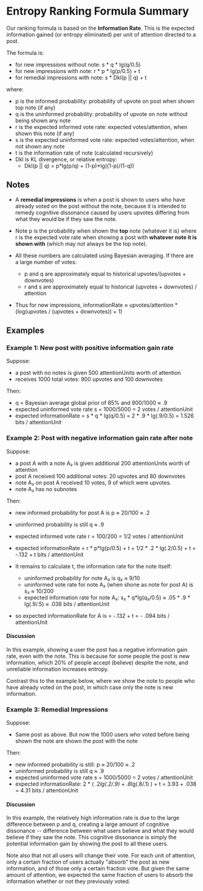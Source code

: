 # Entropy Ranking Formula Summary

Our ranking formula is based on the **Information Rate**. This is the expected information gained (or entropy eliminated) per unit of attention directed to a post.

The formula is:

- for new impressions without note: s * q * lg(q/0.5)
- for new impressions with note: r * p * lg(p/0.5) + t
- for remedial impressions with note: s * Dkl(p || q) + t

where:

- p is the informed probability: probability of upvote on post when shown top note (if any)
- q is the uninformed probability: probability of upvote on note without being shown any note
- r is the expected informed vote rate: expected votes/attention, when shown this note (if any)
- s is the expected uninformed vote rate: expected votes/attention, when not shown any note
- t is the information rate of note (calculated recursively)
- Dkl is KL divergence, or relative entropy: 
	- Dkl(p || q) = p*lg(p/q) + (1-p)*lg((1-p)/(1-q))

## Notes

- A **remedial impressions** is when a post is shown to users who have already voted on the post without the note, because it is intended to remedy cognitive dissonance caused by users upvotes differing from what they would be if they saw the note.

- Note p is the probability when shown the **top** note (whatever it is) where r is the expected vote rate when showing a post with **whatever note it is shown with** (which may not always be the top note).

- All these numbers are calculated using Bayesian averaging. If there are a large number of votes:
	- p and q are approximately equal to historical upvotes/(upvotes + downvotes)
	- r and s are approximately equal to historical (upvotes + downvotes) / attention

- Thus for new impressions, informationRate ≈ upvotes/attention * (log(upvotes / (upvotes + downvotes)) + 1) 

## Examples

### Example 1: New post with positive information gain rate

Suppose:
- a post with no notes is given 500 attentionUnits worth of attention
- receives 1000 total votes: 900 upvotes and 100 downvotes

Then:
- q = Bayesian average global prior of 85% and 900/1000 ≈ .9
- expected uninformed vote rate s = 1000/5000 = 2 votes / attentionUnit
- expected informationRate = s * q * lg(q/0.5) = 2 * .9 * lg(.9/0.5) = 1.526 bits / attentionUnit


### Example 2: Post with negative information gain rate after note

Suppose:
- a post A with a note A₂ is given additional 200 attentionUnits worth of attention	 
- post A received 100 additional votes: 20 upvotes and 80 downvotes
- note A₂ on post A received 10 votes, 9 of which were upvotes.
- note A₂ has no subnotes

Then:
- new informed probability for post A is p ≈ 20/100 ≈ .2
- uninformed probability is still q ≈ .9
- expected informed vote rate r = 100/200 = 1/2 votes / attentionUnit
- expected informationRate = r * p*lg(p/0.5) + t = 1/2 * .2 * lg(.2/0.5) + t = -.132 + t bits / attentionUnit 

- It remains to calculate t, the information rate for the note itself:
	- uninformed probability for note A₂ is q₂ ≈ 9/10 
	- uninformed vote rate for note A₂ (when shone as note for post A) is s₂ ≈ 10/200
	- expected information rate for note A₂: s₂ * q*lg(q₂/0.5) ≈ .05 * .9 * lg(.9/.5) ≈ .038 bits / attentionUnit

- so expected informationRate for A is =  -.132 + t = - .094 bits / attentionUnit 

#### Discussion

In this example, showing a user the post has a negative information gain rate, even with the note. This is because for some people the post is new information, which 20% of people accept (believe) despite the note, and unreliable information increases entropy.

Contrast this to the example below, where we show the note to people who have already voted on the post, in which case only the note is new information.

### Example 3: Remedial Impressions

Suppose:

- Same post as above. But now the 1000 users who voted before being shown the note are shown the post with the note

Then:
- new informed probability is still: p ≈ 20/100 ≈ .2
- uninformed probability is still q ≈ .9
- expected uninformed vote rate s = 1000/5000 = 2 votes / attentionUnit
- expected informationRate: 2 * ( .2*lg(.2/.9) + .8*lg(.8/.1) ) + t = 3.93 + .038 = 4.31 bits / attentionUnit

#### Discussion

In this example, the relatively high information rate is due to the large difference between p and q, creating a large amount of cognitive dissonance -- difference between what users believe and what they would believe if they saw the note. This cognitive dissonance is simply the potential information gain by showing the post to all these users.

Note also that not all users will change their vote. For each unit of attention, only a certain fraction of users actually "absorb" the post as new information, and of those only a certain fraction vote. But given the same amount of attention, we expected the same fraction of users to absorb the information whether or not they previously voted. 






